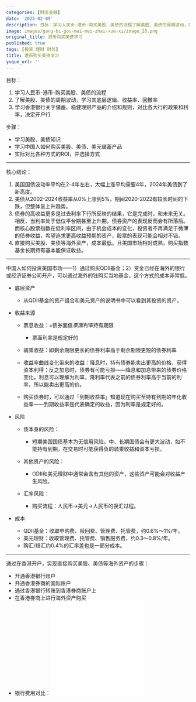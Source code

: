 ```yaml
---
categories: [财务金融]
date: '2025-02-09'
description: 目标：学习人民币-港币-购买美股、美债的流程了解美股、美债的周期波动，学习其底层逻辑、收益率、回撤率学习香港银行关于储蓄、稳健理财产品的介绍和规则，对比各大行的政策和利率，决定开户行步骤：学习美股、美债知识学习中国人如何购买美股、美债、美元储蓄产品实际对比各种方式的ROI，并选择方式核心结论：...
image: images/gang-bi-gou-mai-mei-zhai-xue-xi/image_20.png
original_title: 港币购买美债学习
published: true
tags: [投资 理财 财务]
title: 港币购买美债学习
yuque_url: ''
---
```


目标：

  1. 学习人民币-港币-购买美股、美债的流程
  2. 了解美股、美债的周期波动，学习其底层逻辑、收益率、回撤率
  3. 学习香港银行关于储蓄、稳健理财产品的介绍和规则，对比各大行的政策和利率，决定开户行

步骤：

  * 学习美股、美债知识
  * 学习中国人如何购买美股、美债、美元储蓄产品
  * 实际对比各种方式的ROI，并选择方式

* * *

核心结论：

  1. 美国国债波动率平均在2-4年左右，大幅上涨平均需要4年，2024年美债到了新高度。
  2. 美债从2002-2024收益率从0%上涨到5%，期间2020-2022有较长时间的下跌，但整体呈上升趋势。
  3. 债券的高收益更多是过去利率下行所反映的结果，它是完成时，和未来无关。相反，当利率处于低位平台期甚至上升期，债券资产的表现反而会有所落后。而核心股票指数在低利率区间，由于机会成本的变化，投资者不再满足于微薄的债券收益，希望追求更高收益预期的资产，股票的表现可能会相对不错。
  4. 直接购买美股、美债等海外资产，成本最低。且美国市场相对成熟，购买指数基金长期持有基本能保证收益。

* * *

中国人如何投资美国市场——1）通过购买QDII基金；2）资金已经在海外的银行或经济证券公司开户，可以通过海外的钱购买当地基金，这个方式的成本非常低。

  * 底层资产

    * 从QDII基金的资产组合和美元资产的说明书中可以看到其投资的资产。

  * 收益来源

    * 票息收益：=债券面值*票面利率*持有期限

      * 票面利率是规定好的

    * 骑乘收益：即剩余期限更长的债券利率高于剩余期限更短的债券利率
    * 收益率曲线变化带来的收益：降息时，持有债券能卖出更高的价格，获得资本利得；反之加息时，债券有可能亏损——降息和加息带来的债券价格变化，利息可以理解为利率，降利率代表之前的债券利率高于当前的利率，所以能卖出更高的价。
    * 购买债券时，可以通过「到期收益率」知道现在购买至持有到期的年化收益率——到期收益率是代表确定的收益，因为利率是规定好的。

  * 风险

    * 债本身的风险：

      * 短期美国国债基本为无信用风险。中、长期国债会有更大波动，如不能持有到期，在交易时可能获得负的骑乘收益和资本亏损。

    * 其他资产的风险：

      * ODII和美元理财中通常会含有其他的资产，这些资产可能会对收益产生风险。

    * 汇率风险：

      * 购买流程：人民币->美元->人民币的换汇过程。

  * 成本

    * QDII基金：收取申购费、赎回费、管理费、托管费，约0.6%～1%/年。
    * 美元理财：收取管理费、托管费、销售服务费，约0.3～0.8%/年。
    * 购汇/结汇约0.4%的汇率差也是一部分成本。

* * *

通过在香港开户，实现直接购买美股、美债等海外资产的步骤：

  * 开通香港银行账户
  * 开通香港券商的国际账户
  * 通过香港银行转账到香港券商账户上
  * 在香港券商上进行海外资产购买
  * 银行费用对比：![](/assets/images/gang-bi-gou-mai-mei-zhai-xue-xi/image_20.png)
